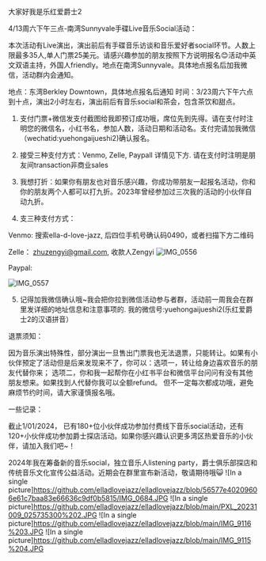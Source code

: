 大家好我是乐红爱爵士2

4/13周六下午三点-南湾Sunnyvale手碟Live音乐Social活动：

本次活动有Live演出，演出前后有手碟音乐访谈和音乐爱好者social环节。人数上限最多35人,单人门票25美元。请感兴趣参加的朋友按照下方说明报名😊活动中英文双语主持，外国人friendly。地点在南湾Sunnyvale。具体地点报名后加我微信，活动群内会通知。

地点：东湾Berkley Downtown，具体地点报名后通知
时间：3/23周六下午六点到十点，演出2小时左右，演出前后有音乐social和茶会，包含茶饮和甜点。

1. 支付门票+微信发支付截图给我即预订成功哦，席位先到先得。请在支付时注明您的微信名，小红书名，参加人数，活动日期和活动名。支付完请加我微信（wechatid:yuehongaijueshi2)确认报名。

2. 接受三种支付方式：Venmo, Zelle, Paypall 详情见下方. 请在支付时注明是朋友间transaction非商业sales

3. 我想打折：如果你有朋友也对音乐感兴趣，你成功带朋友一起报名活动，你和你的朋友两个人都可以打九折。2023年曾经参加过三次我的活动的小伙伴自动九折。

4. 支三种支付方式：

Venmo: 搜索ella-d-love-jazz, 后四位手机号确认码0490，或者扫描下方二维码

Zelle： zhuzengyi@gmail.com, 收款人Zengyi
![IMG_0556](https://github.com/elladlovejazz/elladlovejazz/assets/137091929/db574d58-0f66-4bb6-9f66-72c3de6ad0b6)



Paypal:

![IMG_0557](https://github.com/elladlovejazz/elladlovejazz/assets/137091929/64a7d42d-15e0-468c-b31f-1e97244ad654)


5. 记得加我微信确认哦~我会把你拉到微信活动参与者群，活动前一周我会在群里发详细的地址信息和注意事项的. 我的微信号:yuehongaijueshi2(乐红爱爵士2的汉语拼音）



退票须知：

因为音乐演出特殊性，部分演出一旦售出门票我也无法退票，只能转让。如果有小伙伴预定了活动但是后来发现来不了，你可以：选项一，转让给身边喜欢音乐的朋友代替你来； 选项二，你和我一起帮你在小红书平台和微信平台问问有没有其他朋友想来。如果找到人代替你我可以全额refund。 但不一定每次都成功哦，避免麻烦节约时间，请大家谨慎报名哦。


一些记录：

截止1/01/2024， 已有180+位小伙伴成功参加付费线下音乐social活动，还有120+小伙伴成功参加爵士探店活动。如果你感兴趣认识更多湾区热爱音乐的小伙伴，请加入我们吧~！

2024年我在筹备新的音乐social，独立音乐人listening party，爵士俱乐部探店和传统音乐文化宣传公益活动。近期会在群里宣布新活动，敬请期待哦😺
![In a single picture]https://github.com/elladlovejazz/elladlovejazz/blob/56577e40209606e61c7baa83e66636c9df0b5815/IMG_0684.JPG
![In a single picture]https://github.com/elladlovejazz/elladlovejazz/blob/main/PXL_20231009_025735300%202.JPG
![In a single picture]https://github.com/elladlovejazz/elladlovejazz/blob/main/IMG_9116%203.JPG
![In a single picture]https://github.com/elladlovejazz/elladlovejazz/blob/main/IMG_9115%204.JPG

